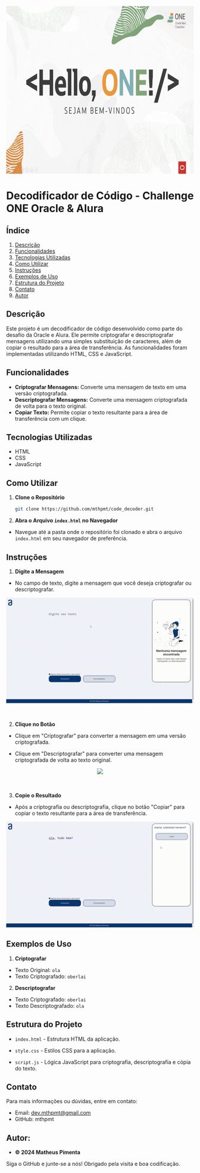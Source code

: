 <div align="center">
  <img height="450" width ="100%" src="./assets/Oracle + Alura Banner.webp">
</div>

# Decodificador de Código - Challenge ONE Oracle & Alura

## Índice

1. [Descrição](#descrição)
2. [Funcionalidades](#funcionalidades)
3. [Tecnologias Utilizadas](#tecnologias-utilizadas)
4. [Como Utilizar](#como-utilizar)
5. [Instruções](#instruções)
6. [Exemplos de Uso](#exemplos-de-uso)
7. [Estrutura do Projeto](#estrutura-do-projeto)
8. [Contato](#contato)
9. [Autor](#autor)

## Descrição

Este projeto é um decodificador de código desenvolvido como parte do desafio da Oracle e Alura. Ele permite criptografar e descriptografar mensagens utilizando uma simples substituição de caracteres, além de copiar o resultado para a área de transferência. As funcionalidades foram implementadas utilizando HTML, CSS e JavaScript.

## Funcionalidades

- **Criptografar Mensagens:** Converte uma mensagem de texto em uma versão criptografada.
- **Descriptografar Mensagens:** Converte uma mensagem criptografada de volta para o texto original.
- **Copiar Texto:** Permite copiar o texto resultante para a área de transferência com um clique.

## Tecnologias Utilizadas

- HTML
- CSS
- JavaScript

## Como Utilizar

1. **Clone o Repositório**

   ```bash
   git clone https://github.com/mthpmt/code_decoder.git
   ```

2. **Abra o Arquivo `index.html` no Navegador**

- Navegue até a pasta onde o repositório foi clonado e abra o arquivo `index.html` em seu navegador de preferência.

## Instruções

1. **Digite a Mensagem**

- No campo de texto, digite a mensagem que você deseja criptografar ou descriptografar.

<p align= "center" >
 <img width="auto" height="auto" src="./assets/Digite a Mensagem.gif" >
</p>
<br/>

2. **Clique no Botão**

- Clique em "Criptografar" para converter a mensagem em uma versão criptografada.

- Clique em "Descriptografar" para converter uma mensagem criptografada de volta ao texto original.

<p align= "center" >
 <img width="auto" height="auto" src="./assets/Clique no Botão.gif" >
</p>
<br/>

3. **Copie o Resultado**

- Após a criptografia ou descriptografia, clique no botão "Copiar" para copiar o texto resultante para a área de transferência.

<p align= "center" >
 <img width="auto" height="auto" src="./assets/Copie o Resultado.gif" >
</p>

## Exemplos de Uso

1. **Criptografar**

- Texto Original: `ola`
- Texto Criptografado: `oberlai`

2. **Descriptografar**

- Texto Criptografado: `oberlai`
- Texto Descriptografado: `ola`

## Estrutura do Projeto

- `index.html` - Estrutura HTML da aplicação.

- `style.css` - Estilos CSS para a aplicação.

- `script.js` - Lógica JavaScript para criptografia, descriptografia e cópia do texto.

## Contato

Para mais informações ou dúvidas, entre em contato:

- Email: dev.mthpmt@gmail.com
- GitHub: mthpmt

## Autor:

- **&copy; 2024 Matheus Pimenta**

Siga o GitHub e junte-se a nós! Obrigado pela visita e boa codificação.